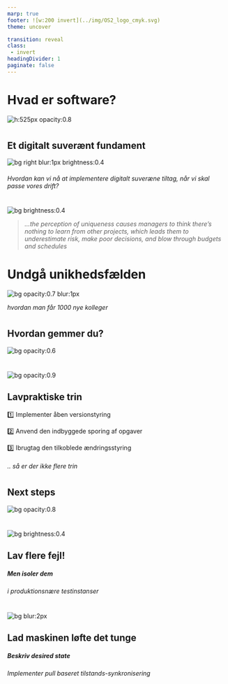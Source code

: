 ```yaml
---
marp: true
footer: ![w:200 invert](../img/OS2_logo_cmyk.svg)
theme: uncover

transition: reveal
class: 
 - invert
headingDivider: 1
paginate: false
---
```

# Hvad er software?
![h:525px opacity:0.8](./image/Digital_suverænitet/Software-flow-2025-06-19-061218.svg)
<!-- Blød intro-->
# 
## Et digitalt suverænt fundament 

![bg right blur:1px brightness:0.4](https://images.pexels.com/photos/5474292/pexels-photo-5474292.jpeg)
###### _Hvordan kan vi nå at implementere digitalt suveræne tiltag, når vi skal passe vores drift?_

#
![bg brightness:0.4](https://images.pexels.com/photos/3735202/pexels-photo-3735202.jpeg)

> _...the perception of uniqueness causes managers to think there’s nothing to learn from other projects, which leads them to underestimate risk, make poor decisions, and blow through budgets and schedules_

<!-- _footer: _Flyvbjerg, Bent, et al. "The Uniqueness Trap." Harvard Business Review, Mar.–Apr. 2025_ -->

#  Undgå **unikhedsfælden**
![bg opacity:0.7  blur:1px](https://images.unsplash.com/photo-1570036322622-a2858047b011)

 _hvordan man får 1000 nye kolleger_

 <!-- Versionsstyring 
###### _men der skal bruges tid på at finde det og genbruge det_

###### Til gengæld får i resilient fælles vedligehold.
-->

#
## Hvordan **gemmer** du?
![bg opacity:0.6](https://images.pexels.com/photos/9227686/pexels-photo-9227686.jpeg)
<!-- Versionsstyring -->

<!-- Dether er nyt
 Tænk i proaktive baner ikke reaktive mønstre
Specialiser dig i det du interesserer dig for  -->

# 
![bg opacity:0.9](https://images.unsplash.com/photo-1617840260124-60caada94ac6)
## **Lavpraktiske** trin
 
1️⃣ Implementer åben versionstyring

2️⃣ Anvend den indbyggede sporing af opgaver

3️⃣ Ibrugtag den tilkoblede ændringsstyring

###### .. _så er der ikke flere trin_

#
## Next **steps**
![bg opacity:0.8](https://images.unsplash.com/photo-1516490180331-c4490d1ab5e5)



#
![bg brightness:0.4](https://images.pexels.com/photos/64149/crash-accident-collision-automobiles-64149.jpeg)
## Lav flere fejl!
##### Men **isoler** dem
###### _i produktionsnære testinstanser_
<!--Testmiljøer
Fjern risikoen forbundet med fejl via isolation i produktionsnære testmiljøer
*Test i sikre omgivelser, så fejl ikke påvirker drift.*
Tal om fejlene og lær af dem
*Skab en kultur hvor fejl ses som læring, ikke som fiasko.*
-->
#
<!-- _header: Operator Pattern -->

![bg blur:2px](https://images.unsplash.com/photo-1556075798-4825dfaaf498)
## Lad **maskinen** løfte det tunge
##### Beskriv desired state
###### Implementer pull baseret tilstands-synkronisering 
<!--- Operator pattern---> 



